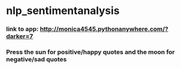 # nlp_sentimentanalysis
### link to app: http://monica4545.pythonanywhere.com/?darker=7 <br/>
### Press the sun for positive/happy quotes and the moon for negative/sad quotes
